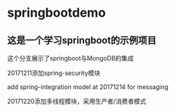 # springbootdemo

## 这是一个学习springboot的示例项目

这个分支展示了springboot与MongoDB的集成

20171211添加spring-security模块

add spring-integration model at 20171214 for messaging

20171220添加多线程模块，采用生产者/消费者模式
